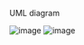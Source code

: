 UML diagram

![image](https://github.com/Sillas-Conde/JavaInterfaceExemple/assets/70293259/3c763973-fc61-44d0-9477-6d6be72c4f7d)
![image](https://github.com/Sillas-Conde/JavaInterfaceExemple/assets/70293259/73d26e72-d051-4360-a41b-2fab85c730d5)
